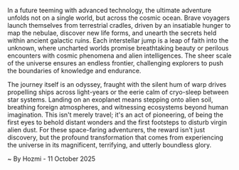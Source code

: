 
In a future teeming with advanced technology, the ultimate adventure unfolds not on a single world, but across the cosmic ocean. Brave voyagers launch themselves from terrestrial cradles, driven by an insatiable hunger to map the nebulae, discover new life forms, and unearth the secrets held within ancient galactic ruins. Each interstellar jump is a leap of faith into the unknown, where uncharted worlds promise breathtaking beauty or perilous encounters with cosmic phenomena and alien intelligences. The sheer scale of the universe ensures an endless frontier, challenging explorers to push the boundaries of knowledge and endurance.

The journey itself is an odyssey, fraught with the silent hum of warp drives propelling ships across light-years or the eerie calm of cryo-sleep between star systems. Landing on an exoplanet means stepping onto alien soil, breathing foreign atmospheres, and witnessing ecosystems beyond human imagination. This isn't merely travel; it's an act of pioneering, of being the first eyes to behold distant wonders and the first footsteps to disturb virgin alien dust. For these space-faring adventurers, the reward isn't just discovery, but the profound transformation that comes from experiencing the universe in its magnificent, terrifying, and utterly boundless glory.

~ By Hozmi - 11 October 2025
